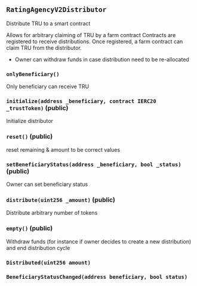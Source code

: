 ## `RatingAgencyV2Distributor`

Distribute TRU to a smart contract


Allows for arbitrary claiming of TRU by a farm contract
Contracts are registered to receive distributions. Once registered,
a farm contract can claim TRU from the distributor.
- Owner can withdraw funds in case distribution need to be re-allocated

### `onlyBeneficiary()`



Only beneficiary can receive TRU


### `initialize(address _beneficiary, contract IERC20 _trustToken)` (public)



Initialize distributor


### `reset()` (public)



reset remaining & amount to be correct values

### `setBeneficiaryStatus(address _beneficiary, bool _status)` (public)



Owner can set beneficiary status


### `distribute(uint256 _amount)` (public)



Distribute arbitrary number of tokens


### `empty()` (public)



Withdraw funds (for instance if owner decides to create a new distribution) and end distribution cycle


### `Distributed(uint256 amount)`





### `BeneficiaryStatusChanged(address beneficiary, bool status)`





